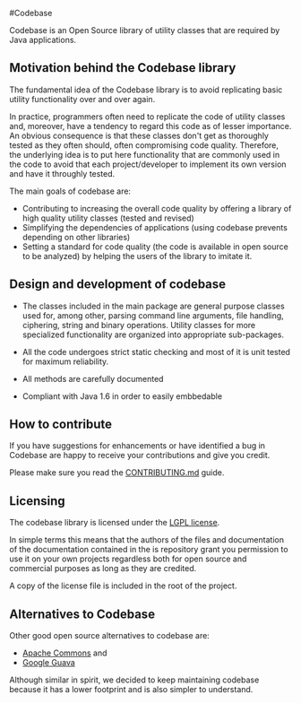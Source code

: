 #Codebase

Codebase is an Open Source library of utility classes that are required by Java applications. 

## Motivation behind the Codebase library
The fundamental idea of the Codebase library is to avoid replicating basic utility functionality over and over again. 

In practice, programmers often need to replicate the code of utility classes and, moreover, have a tendency to regard this code as of lesser importance. An obvious consequence is that these classes don't get as thoroughly tested as they often should, often compromising code quality. Therefore, the underlying idea is to put here functionality that are commonly used in the code to avoid that each project/developer to implement its own version and have it throughly tested. 

The main goals of codebase are: 

* Contributing to increasing the overall code quality by offering a library of high quality utility classes (tested and revised) 
* Simplifying the dependencies of applications (using codebase prevents depending on other libraries) 
* Setting a standard for code quality (the code is available in open source to be analyzed) by helping the users of the library to imitate it.

## Design and development of codebase
* The classes included in the main package are general purpose classes used for, among other, parsing command line arguments, file handling, ciphering, string and binary operations. Utility classes for more specialized functionality are organized into appropriate sub-packages. 

* All the code undergoes strict static checking and most of it is unit tested for maximum reliability.

* All methods are carefully documented

* Compliant with Java 1.6 in order to easily embbedable

## How to contribute
If you have suggestions for enhancements or have identified a bug in Codebase are happy to receive your contributions and give you credit. 

Please make sure you read the [CONTRIBUTING.md](./CONTRIBUTING.md) guide.

## Licensing
The codebase library is licensed under the [LGPL license](http://www.gnu.org/copyleft/lesser.html).

In simple terms this means that the authors of the files and documentation of the documentation contained in the is repository grant you permission to use it on your own projects regardless both for open source and commercial purposes as long as they are credited.

A copy of the license file is included in the root of the project.

## Alternatives to Codebase
Other good open source alternatives to codebase are:

* [Apache Commons](http://commons.apache.org) and 
* [Google Guava](https://code.google.com/p/guava-libraries) 

Although similar in spirit, we decided to keep maintaining codebase because it has a lower footprint and is also simpler to understand.

